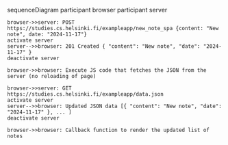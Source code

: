 sequenceDiagram
    participant browser
    participant server

    browser->>server: POST https://studies.cs.helsinki.fi/exampleapp/new_note_spa {content: "New note", date: "2024-11-17"}
    activate server
    server-->>browser: 201 Created { "content": "New note", "date": "2024-11-17" }
    deactivate server

    browser->>browser: Execute JS code that fetches the JSON from the server (no reloading of page)

    browser->>server: GET https://studies.cs.helsinki.fi/exampleapp/data.json
    activate server
    server-->>browser: Updated JSON data [{ "content": "New note", "date": "2024-11-17" }, ... ]
    deactivate server

    browser->>browser: Callback function to render the updated list of notes
